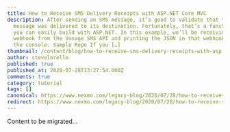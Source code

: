 ```yaml
---
title: How to Receive SMS Delivery Receipts with ASP.NET Core MVC
description: After sending an SMS message, it’s good to validate that the
  message was delivered to its destination. Fortunately, that’s a functionality
  you can easily build with ASP.NET. In this example, we’ll be receiving a
  webhook from the Vonage SMS API and printing the JSON in that webhook out to
  the console. Sample Repo If you […]
thumbnail: /content/blog/how-to-receive-sms-delivery-receipts-with-asp-net-core-mvc-dr/Blog_SMS-Delivery-Receipts_1200x600.png
author: stevelorello
published: true
published_at: 2020-07-28T13:27:54.000Z
comments: true
category: tutorial
tags: []
canonical: https://www.nexmo.com/legacy-blog/2020/07/28/how-to-receive-sms-delivery-receipts-with-asp-net-core-mvc-dr
redirect: https://www.nexmo.com/legacy-blog/2020/07/28/how-to-receive-sms-delivery-receipts-with-asp-net-core-mvc-dr
---
```


Content to be migrated...

